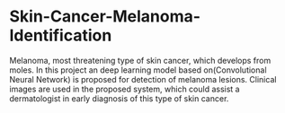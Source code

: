 # Skin-Cancer-Melanoma-Identification
Melanoma, most threatening type of skin cancer, which develops from moles. In this project an deep learning model based on(Convolutional Neural Network) is proposed for detection of melanoma lesions. Clinical images are used in the proposed system, which could assist a dermatologist in early diagnosis of this type of skin cancer.
